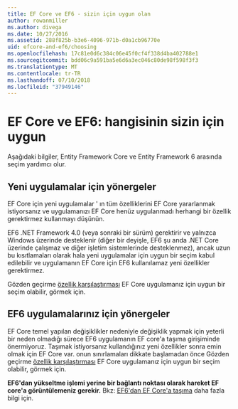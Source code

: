 ```yaml
---
title: EF Core ve EF6 - sizin için uygun olan
author: rowanmiller
ms.author: divega
ms.date: 10/27/2016
ms.assetid: 288f825b-b3e6-4096-971b-d0a1cb96770e
uid: efcore-and-ef6/choosing
ms.openlocfilehash: 17c81e0d6c384c06e45f0cf4f338d4ba402788e1
ms.sourcegitcommit: bdd06c9a591ba5e6d6a3ec046c80de98f598f3f3
ms.translationtype: MT
ms.contentlocale: tr-TR
ms.lasthandoff: 07/10/2018
ms.locfileid: "37949146"
---
```

# <a name="ef-core-and-ef6-which-one-is-right-for-you"></a>EF Core ve EF6: hangisinin sizin için uygun

Aşağıdaki bilgiler, Entity Framework Core ve Entity Framework 6 arasında seçim yardımcı olur.

## <a name="guidance-for-new-applications"></a>Yeni uygulamalar için yönergeler

EF Core için yeni uygulamalar ' ın tüm özelliklerini EF Core yararlanmak istiyorsanız ve uygulamanızı EF Core henüz uygulanmadı herhangi bir özellik gerektirmez kullanmayı düşünün.

EF6 .NET Framework 4.0 (veya sonraki bir sürüm) gerektirir ve yalnızca Windows üzerinde desteklenir (diğer bir deyişle, EF6 şu anda .NET Core üzerinde çalışmaz ve diğer işletim sistemlerinde desteklenmez), ancak uzun bu kısıtlamaları olarak hala yeni uygulamalar için uygun bir seçim kabul edilebilir ve uygulamanın EF Core için EF6 kullanılamaz yeni özellikler gerektirmez.

Gözden geçirme [özellik karşılaştırması](features.md) EF Core uygulamanız için uygun bir seçim olabilir, görmek için.

## <a name="guidance-for-existing-ef6-applications"></a>EF6 uygulamalarınız için yönergeler

EF Core temel yapılan değişiklikler nedeniyle değişiklik yapmak için yeterli bir neden olmadığı sürece EF6 uygulamanın EF core'a taşıma girişiminde önermiyoruz. Taşımak istiyorsanız kullandığınız yeni özellikler sonra emin olmak için EF Core var. onun sınırlamaları dikkate başlamadan önce Gözden geçirme [özellik karşılaştırması](features.md) EF Core uygulamanız için uygun bir seçim olabilir, görmek için.

**EF6'dan yükseltme işlemi yerine bir bağlantı noktası olarak hareket EF core'a görüntülemeniz gerekir.** Bkz: [EF6'dan EF Core'a taşıma](porting/index.md) daha fazla bilgi için.
